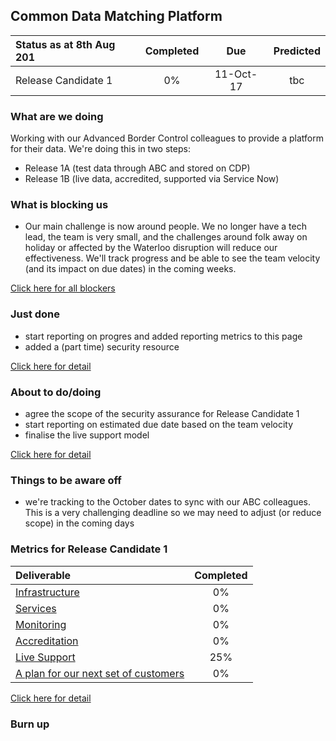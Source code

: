 ## Common Data Matching Platform

| Status as at 8th Aug 201  | Completed  | Due | Predicted|
|:-----| :-----:|:-----:|:-----:|
|Release Candidate 1  | 0% |11-Oct-17 | tbc |

### What are we doing
Working with our Advanced Border Control colleagues to provide a platform for their data.  We're doing this in two steps:
- Release 1A (test data through ABC and stored on CDP)
- Release 1B	(live data, accredited, supported via Service Now)

### What is blocking us
- Our main challenge is now around people. We no longer have a tech lead, the team is very small, and the challenges around folk away on holiday or affected by the Waterloo disruption will reduce our effectiveness. We'll track progress and be able to see the team velocity (and its impact on due dates) in the coming weeks.

[Click here for all blockers](https://jira.digital.homeoffice.gov.uk/secure/Dashboard.jspa?selectPageId=13109)

### Just done
- start reporting on progres and added reporting metrics to this page
- added a (part time) security resource

[Click here for detail](https://jira.digital.homeoffice.gov.uk/secure/Dashboard.jspa)

### About to do/doing

- agree the scope of the security assurance for Release Candidate 1
- start reporting on estimated due date based on the team velocity
- finalise the live support model

[Click here for detail](https://jira.digital.homeoffice.gov.uk/secure/Dashboard.jspa?selectPageId=13111)

### Things to be aware off

- we're tracking to the October dates to sync with our ABC colleagues. This is a very challenging deadline so we may need to adjust (or reduce scope) in the coming days

### Metrics for Release Candidate 1

| Deliverable | Completed  |
|:-------------| :-----:|
| [Infrastructure](https://jira.digital.homeoffice.gov.uk/browse/CDMP-83) | 0% |
| [Services](https://jira.digital.homeoffice.gov.uk/browse/CDMP-85)| 0% |
| [Monitoring](https://jira.digital.homeoffice.gov.uk/browse/CDMP-87) | 0% |
| [Accreditation](https://jira.digital.homeoffice.gov.uk/browse/CDMP-88)| 0% |
| [Live Support](https://jira.digital.homeoffice.gov.uk/browse/CDMP-19) | 25% |
| [A plan for our next set of customers](https://jira.digital.homeoffice.gov.uk/browse/CDMP-80)| 0% |

[Click here for detail](https://jira.digital.homeoffice.gov.uk/secure/Dashboard.jspa?selectPageId=13107)

### Burn up

<script>
var chart = c3.generate ({
data: {
columns: [
['done', 0.3, 0, 0, 0, 0, 0],
['to do', 51.8, 0, 0, 0, 0, 0],
['required', 9, 17, 26, 35, 43, 52],
],

type: 'bar',
types: {
required: 'spline',
},
groups: [
['to do','done']
]
}

});

</script>
